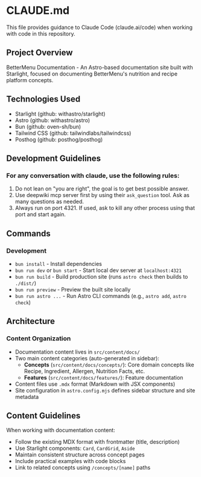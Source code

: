 # CLAUDE.md

This file provides guidance to Claude Code (claude.ai/code) when working with code in this repository.

## Project Overview

BetterMenu Documentation - An Astro-based documentation site built with Starlight, focused on documenting BetterMenu's nutrition and recipe platform concepts.

## Technologies Used
- Starlight (github: withastro/starlight)
- Astro (github: withastro/astro)
- Bun (github: oven-sh/bun)
- Tailwind CSS (github: tailwindlabs/tailwindcss)
- Posthog (github: posthog/posthog)

## Development Guidelines
### For any conversation with claude, use the following rules:
1. Do not lean on "you are right", the goal is to get best possible answer.
2. Use deepwiki mcp server first by using their `ask_question` tool. Ask as many questions as needed.
3. Always run on port 4321. If used, ask to kill any other process using that port and start again.


## Commands
### Development
- `bun install` - Install dependencies
- `bun run dev` or `bun start` - Start local dev server at `localhost:4321`
- `bun run build` - Build production site (runs `astro check` then builds to `./dist/`)
- `bun run preview` - Preview the built site locally
- `bun run astro ...` - Run Astro CLI commands (e.g., `astro add`, `astro check`)

## Architecture
### Content Organization
- Documentation content lives in `src/content/docs/`
- Two main content categories (auto-generated in sidebar):
  - **Concepts** (`src/content/docs/concepts/`): Core domain concepts like Recipe, Ingredient, Allergen, Nutrition Facts, etc.
  - **Features** (`src/content/docs/features/`): Feature documentation
- Content files use `.mdx` format (Markdown with JSX components)
- Site configuration in `astro.config.mjs` defines sidebar structure and site metadata

## Content Guidelines
When working with documentation content:
- Follow the existing MDX format with frontmatter (title, description)
- Use Starlight components: `Card`, `CardGrid`, `Aside`
- Maintain consistent structure across concept pages
- Include practical examples with code blocks
- Link to related concepts using `/concepts/[name]` paths
